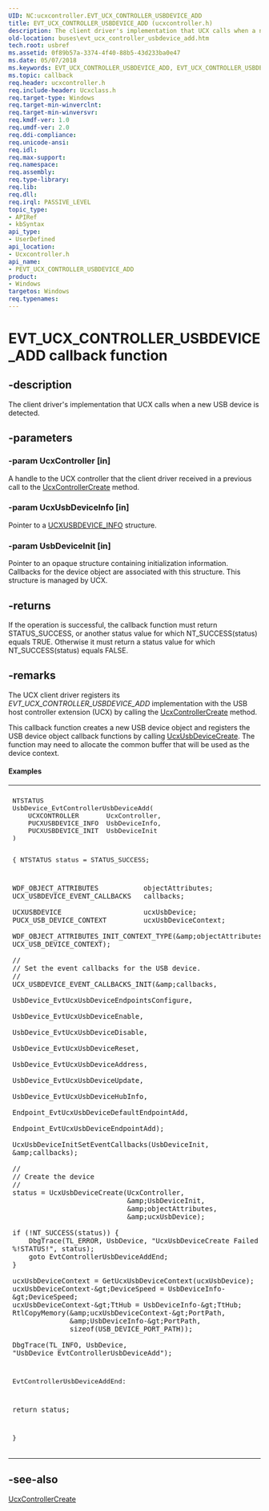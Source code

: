 ```yaml
---
UID: NC:ucxcontroller.EVT_UCX_CONTROLLER_USBDEVICE_ADD
title: EVT_UCX_CONTROLLER_USBDEVICE_ADD (ucxcontroller.h)
description: The client driver's implementation that UCX calls when a new USB device is detected.
old-location: buses\evt_ucx_controller_usbdevice_add.htm
tech.root: usbref
ms.assetid: 0f89b57a-3374-4f40-88b5-43d233ba0e47
ms.date: 05/07/2018
ms.keywords: EVT_UCX_CONTROLLER_USBDEVICE_ADD, EVT_UCX_CONTROLLER_USBDEVICE_ADD callback, EvtUcxControllerUsbDeviceAdd, EvtUcxControllerUsbDeviceAdd callback function [Buses], PEVT_UCX_CONTROLLER_USBDEVICE_ADD, PEVT_UCX_CONTROLLER_USBDEVICE_ADD callback function pointer [Buses], buses.evt_ucx_controller_usbdevice_add, ucxcontroller/EvtUcxControllerUsbDeviceAdd
ms.topic: callback
req.header: ucxcontroller.h
req.include-header: Ucxclass.h
req.target-type: Windows
req.target-min-winverclnt: 
req.target-min-winversvr: 
req.kmdf-ver: 1.0
req.umdf-ver: 2.0
req.ddi-compliance: 
req.unicode-ansi: 
req.idl: 
req.max-support: 
req.namespace: 
req.assembly: 
req.type-library: 
req.lib: 
req.dll: 
req.irql: PASSIVE_LEVEL
topic_type:
- APIRef
- kbSyntax
api_type:
- UserDefined
api_location:
- Ucxcontroller.h
api_name:
- PEVT_UCX_CONTROLLER_USBDEVICE_ADD
product:
- Windows
targetos: Windows
req.typenames: 
---
```


# EVT_UCX_CONTROLLER_USBDEVICE_ADD callback function


## -description


The client driver's implementation that UCX calls when a new USB device is detected.


## -parameters




### -param UcxController [in]

 A handle to the UCX controller that the client driver received in a previous call to  the <a href="https://msdn.microsoft.com/library/windows/hardware/mt188033">UcxControllerCreate</a> method.


### -param UcxUsbDeviceInfo [in]

Pointer to a <a href="https://msdn.microsoft.com/library/windows/hardware/mt188055">UCXUSBDEVICE_INFO</a> structure.


### -param UsbDeviceInit [in]

Pointer to an opaque structure containing initialization
    information.  Callbacks for the device object are associated with this structure.
    This structure is managed by UCX.


## -returns



If the operation is successful, the callback function must return STATUS_SUCCESS, or another status value for which NT_SUCCESS(status) equals TRUE. Otherwise it must return a status value for which NT_SUCCESS(status) equals FALSE.




## -remarks



The UCX client driver registers its <i>EVT_UCX_CONTROLLER_USBDEVICE_ADD</i> implementation with the USB host controller extension (UCX) by calling the <a href="https://msdn.microsoft.com/library/windows/hardware/mt188033">UcxControllerCreate</a> method.

This callback function creates a new USB device object and registers the
    USB device object callback functions by calling
    <a href="https://msdn.microsoft.com/library/windows/hardware/mt188052">UcxUsbDeviceCreate</a>.  The function may need to allocate the common buffer that will be
    used as the device context.


#### Examples

<div class="code"><span codelanguage=""><table>
<tr>
<th></th>
</tr>
<tr>
<td>
<pre>NTSTATUS
UsbDevice_EvtControllerUsbDeviceAdd(
    UCXCONTROLLER       UcxController,
    PUCXUSBDEVICE_INFO  UsbDeviceInfo,
    PUCXUSBDEVICE_INIT  UsbDeviceInit
)

{
    NTSTATUS                        status = STATUS_SUCCESS;

    WDF_OBJECT_ATTRIBUTES           objectAttributes;
    UCX_USBDEVICE_EVENT_CALLBACKS   callbacks;

    UCXUSBDEVICE                    ucxUsbDevice;
    PUCX_USB_DEVICE_CONTEXT         ucxUsbDeviceContext;

    WDF_OBJECT_ATTRIBUTES_INIT_CONTEXT_TYPE(&amp;objectAttributes, UCX_USB_DEVICE_CONTEXT);

    //
    // Set the event callbacks for the USB device.
    //
    UCX_USBDEVICE_EVENT_CALLBACKS_INIT(&amp;callbacks,
                                       UsbDevice_EvtUcxUsbDeviceEndpointsConfigure,
                                       UsbDevice_EvtUcxUsbDeviceEnable,
                                       UsbDevice_EvtUcxUsbDeviceDisable,
                                       UsbDevice_EvtUcxUsbDeviceReset,
                                       UsbDevice_EvtUcxUsbDeviceAddress,
                                       UsbDevice_EvtUcxUsbDeviceUpdate,
                                       UsbDevice_EvtUcxUsbDeviceHubInfo,
                                       Endpoint_EvtUcxUsbDeviceDefaultEndpointAdd,
                                       Endpoint_EvtUcxUsbDeviceEndpointAdd);

    UcxUsbDeviceInitSetEventCallbacks(UsbDeviceInit, &amp;callbacks);

    //
    // Create the device
    //
    status = UcxUsbDeviceCreate(UcxController,
                                &amp;UsbDeviceInit,
                                &amp;objectAttributes,
                                &amp;ucxUsbDevice);

    if (!NT_SUCCESS(status)) {
        DbgTrace(TL_ERROR, UsbDevice, "UcxUsbDeviceCreate Failed %!STATUS!", status);
        goto EvtControllerUsbDeviceAddEnd;
    }

    ucxUsbDeviceContext = GetUcxUsbDeviceContext(ucxUsbDevice);
    ucxUsbDeviceContext-&gt;DeviceSpeed = UsbDeviceInfo-&gt;DeviceSpeed;
    ucxUsbDeviceContext-&gt;TtHub = UsbDeviceInfo-&gt;TtHub;
    RtlCopyMemory(&amp;ucxUsbDeviceContext-&gt;PortPath,
                  &amp;UsbDeviceInfo-&gt;PortPath,
                  sizeof(USB_DEVICE_PORT_PATH));

    DbgTrace(TL_INFO, UsbDevice, "UsbDevice_EvtControllerUsbDeviceAdd");

EvtControllerUsbDeviceAddEnd:

    return status;
}</pre>
</td>
</tr>
</table></span></div>



## -see-also




<a href="https://msdn.microsoft.com/library/windows/hardware/mt188033">UcxControllerCreate</a>
 

 

